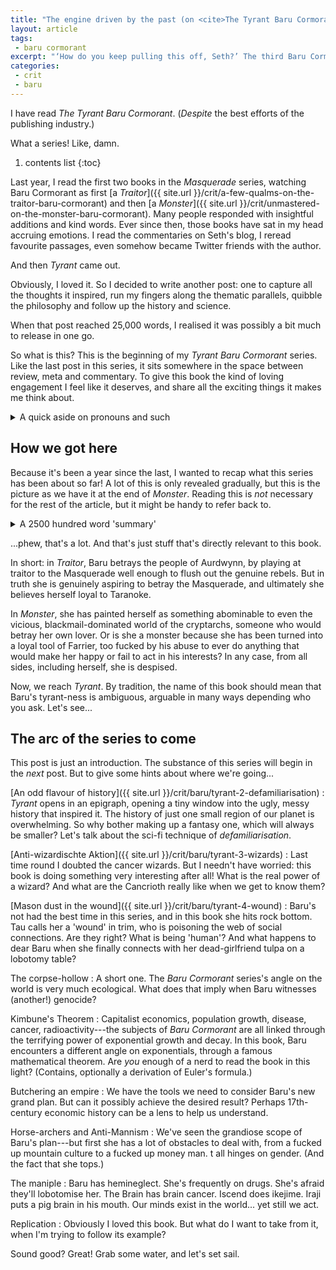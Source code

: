 ```yaml
---
title: "The engine driven by the past (on <cite>The Tyrant Baru Cormorant</cite>, part 1)"
layout: article
tags:
 - baru cormorant
excerpt: "‘How do you keep pulling this off, Seth?’ The third Baru Cormorant book got me writing a book’s worth of commentary. Let’s set the stage."
categories:
 - crit
 - baru
---
```

I have read <cite>The Tyrant Baru Cormorant</cite>. (*Despite* the best efforts of the publishing industry.)

What a series! Like, damn.

1. contents list
{:toc}

Last year, I read the first two books in the <cite>Masquerade</cite> series, watching Baru Cormorant as first [a <cite>Traitor</cite>]({{ site.url }}/crit/a-few-qualms-on-the-traitor-baru-cormorant) and then [a <cite>Monster</cite>]({{ site.url }}/crit/unmastered-on-the-monster-baru-cormorant). Many people responded with insightful additions and kind words. Ever since then, those books have sat in my head accruing emotions. I read the commentaries on Seth's blog, I reread favourite passages, even somehow became Twitter friends with the author.

And then <cite>Tyrant</cite> came out.

Obviously, I loved it. So I decided to write another post: one to capture all the thoughts it inspired, run my fingers along the thematic parallels, quibble the philosophy and follow up the history and science.

When that post reached 25,000 words, I realised it was possibly a bit much to release in one go.

So what is this? This is the beginning of my <cite>Tyrant Baru Cormorant</cite> series. Like the last post in this series, it sits somewhere in the space between review, meta and commentary. To give this book the kind of loving engagement I feel like it deserves, and share all the exciting things it makes me think about.

<details>
<summary>A quick aside on pronouns and such</summary>
I actually had a chance to speak with the author briefly, albeit while they were going through some pretty tough circumstances. (I don't have that line anymore, so if you're reading this, Seth, hi! I really hope I do your books justice and I'd love to find some way to connect again.) I'm going to put a hard line up about speculating about Seth's personal life in this post. Since I don't have a way to check in anymore, I am going to be refer to Seth as Seth since that's the name on the book cover, and use 'they' pronouns because their Twitter bio said 'any pronouns' when it was up. But Seth, if you read this and you are uncomfortable with any part of that please let me know and I'll edit any of these posts.
</details>

## How we got here

Because it's been a year since the last, I wanted to recap what this series has been about so far! A lot of this is only revealed gradually, but this is the picture as we have it at the end of <cite>Monster</cite>. Reading this is *not* necessary for the rest of the article, but it might be handy to refer back to.

<details markdown="1">
<summary>A 2500 hundred word 'summary'</summary>
The <cite>Baru Cormorant</cite> series tells the story of a girl from the volcanic island nation of Taranoke, in a world that is physically similar to our own but with different geography, cultures, and history. But it's also secondarily the story of a nonbinary Prince Tau-Indi Bosoka from a federation of broadly West African cultures called the Oriati Mbo, and of another secret rebel doing terrible things, Xate Yawa, from a cold feudal land called Aurdwynn, and of an Oriati expatriate navy girl, Aminata.

Chronologically, as I'm presenting it here, the story that we see begins in the Mbo. A small nation called Falcrest has overthrown its monarchy, and its new republican government (nicknamed the 'Masquerade') has rapidly started to expand and attempt to take control of the 'trade circle' of a sea that somewhat resembles the Indian ocean. In so doing, they challenge the long-standing power of the Mbo, whose diverse people boast of a thousand year history guided by a semi-religious philosophy called 'trim', a combination of deontological ethics and conviction in the long-ranging mystical influence of personal connections.

Unexpectedly, Falcrest defeats the Mbo on the sea. After the first battle, two men named Cairdine Farrier and Cosgrad Torrinde arrive in Lonjaro Mbo as part of a hostage exchange. They're not just any hostages---they're here of course as spies, each trying to understand how to crack open the Mbo, though they spend a great deal of their time getting tropical diseases instead. There, the Falcresti encounter a trio of young friends: the Princes (gender neutral title) Tau-Indi Bosoka and Kindalana, raised to fulfil an administrative and religious function, and their close friend Abdumasi Abd. As the war drags on, the kids fall out due to teenage drama. Prince Tau, who believes in Trim more than anyone, comes to believe that this falling out is the reason for the war---the large echoing the small.

In <cite>Monster</cite>, we don't find out how this part of the story ends. Let's move the camera to a cold, rebellious feudal nation called Aurdwynn. Xate Yawa is a stable girl living miserably under the aristocracy with her brother. She and her antiroyalist comrades, among them her brother Xate Olake, betray the aristocrats to Falcrest, believing they will do away with the aristocracy. But to her horror, Falcrest keeps the aristocrats around and at the same time, imposes all kinds of eugenic brutalities on Aurdwynn's people. Yawa betrays an early attempt at rebellion, convinced it is not the time, allowing herself to wriggle into the Falcresti administration. She earns the dubious honour of becoming the person who carries out all the torture, conditioning and lobotomies of the Falcrest administration. But secretly, her goal is much like our main girl Baru: to 'save' her homeland of Aurdwynn from aristocrats and imperialists alike, by rising up in the ranks of the Masquerade until she has the chance to drive Falcrest out of Aurdwynn for real. We'll come back to her later.

Also significant are the Tain family, from the proud but very poor north of Aurdwynn. We have Tain Ko, who has a relationship with Xate Olake (Yawa's brother) and sides with the antiroyalists, and joins the rebellion against Falcrest; we have her daughter Tain Shir who is one of Farrier's protégés; and we have her niece, Tain Hu, who ends up the duchess after Tain Shir kills her own mother on Farrier's orders. At some point prior to that, but offscreen, we know Tain Shir fought a brutal guerilla war in the Oriati jungle for Farrier's sake; at some point after, she goes off the rails and rebels against Farrier, pursuing her own one-woman anarchist campaign in far more direct ways.

The first book opens on Taranoke. Taranoke's people have got things broadly figured out: they live off the sea trade with a society organised into extended nonmonogamous families, with relatively little regard for gender. Though there are conflicts between different cultural groups, even war, there is nothing like the brutality that Falcrest will soon unleash. Our picture of Taranoke comes across as near idyllic - not a paper utopia but a place where people are caring, and funny, and living pretty well. Though of course, this is perhaps in part because our viewpoint character Baru fetishises it in distant hindsight, even as she forgets more of her life there.

At the outset of the series, Baru is a child when Falcrest arrives to turn her home into a colony. Falcrest applies all the colonialist tools of exploitation. They play different cultural groups against each other, carefully lending its military power to one side so as to indebt Baru's people to them; they insinuate their fiat currency into the island's economy until the Taranoki are increasingly dependent on Falcrest; they use selective innoculations to protect their allies from the smallpox and cholera plagues they 'coincidentally' brought with them. And, of course, they build schools to indoctrinate the island's young people into Falcrest's ideology of 'Incrasticism'.

(The specific tenets of Incrasticism we will discuss later in more detail, but we'll note for not that it is a nasty fascist mix of scientism, eugenics, fetishisation of cleanliness, and Lamarckian delusions about heredity, all effectively oriented towards social control.)

Baru specifically is targeted by a man called Cairdine Farrier, one of Falcrest's most powerful men and an element of the 'Throne' who (at least in their imaginations) are orchestrating Falcrest's rise to power. She's subjected to a program of grooming and indoctrination designed to inculcate a deep belief that, for example, expressing her lesbianism or otherwise moving against Falcrest's interests can only ever end in disaster. In pursuit of this plan, as well as teaching her to associate Falcrest's methods with power and knowledge and subtly moving to alienate from her family, Farrier has Tain Shir kidnap one of her dads, Salm, and claims to Baru he is dead as a punishment for homosexuality; he has her close friend Aminata attack her over her lesbianism; all the while he's posing as a merchant, positioning himself as her benefactor and her route to the power to meaningfully oppose Falcrest from within.

Over the course of <cite>Monster</cite>, we found out that the Throne, far from being united in their methods of would-be absolute rule, are divided between two equally delusional theories of power---but though their theories are delusional, their consequences are very real. So Farrier is in competition with another man, a eugenicist and surgeon named Cosgrad Torrinde. Cosgrad is a proponent of a kind of Lamarckian heredity, believing particles of behaviour are acquired through action and then passed on, so that people can't escape what he imagines to be the inherent tendencies of their race; he hopes to eugenically engineer the perfect citizen, by discovering a way that behaviours can be surgically implanted. Farrier, meanwhile, believes that his 'Farrier process' of operant conditioning can teach anyone to keep their 'unhygienic' impulses in check, and his proof is that he's abused Baru into acting in Falcrest's interest, not sleeping with other women, etc.

The context of this challenge is that a mysterious woman called Renascent, who has yet to explicitly appear on screen but apparently has hooks in both Farrier and Torrinde, has challenged them to prove their respective theories; the reward will be the blackmail material she holds on the other one. This is not unusual in a way: blackmail is the glue that holds the 'cryptarchs' of Falcrest's secret government together in any semblance of unity. In particular, each cryptarch, upon their appointment, is compromised by an order to execute someone they love. For example, the character Svir---who we'll meet later---has his partner Lindon under threat of execution for homosexuality. When they cannot go through with it, an exceptional, temporary stay of execution is granted by grace of the (lobotomised figurehead) Emperor---one which will be removed as soon as the cryptarch starts acting up against their patron.

The first book, <cite>Traitor</cite>, tells the story of how Baru earns the right to be named a cryptarch, in the role of Imperial Accountant for Aurdwynn. Baru's task is to break the rebellion, permanently; she does this by first financially crushing one attempt, then---on a subtle insinuation from Farrier, via Svir---building up a second rebellion in its place, one credible enough to draw in the troublesome aristocrats who Falcrest wishes to remove and overthrow Falcrest's incompetent governor, and then at the last minute reveal that she was an agent of Throne all along, bringing all the rebels into one place where Falcrest can liquidate them. Through this convoluted ploy, which involves betraying a very large number of people on the way, Baru proves both her loyalty to Falcrest and her capacity to pull the economic strings to manipulate nations.

In the course of the rebellion, Baru betrays people left right and centre. For example, she pretends to offer marriage to the Necessary King of the neighbouring Stakhieczi for long enough to get their military support, but humiliates him by turning out to be a traitor, putting his position and life at risk. She uses one Duke Unuxekome to get support from Oriati privateers, and through him, unknowingly uses Abdumasi Abd, only to betray them all to the Falcrest navy. And she makes a close ally of Xate Yawa's brother, Xate Olake, who is hit especially hard by her final betrayal.

But there is one person she stays loyal to: she falls deeply for the duchess Tain Hu, now the ruler the impoverished northern province of Vultjag. She doesn't allow herself to be with Tain Hu for long, too caught up in Farrier's indoctrination to associate sleeping with a woman with misery. But they spend a night together on the last night of the rebellion's apparent victory, before Baru arranges to send Tain Hu away so that at least she will be safe. Tain Hu, however turns herself in, presenting herself as the hostage to secure Baru as a cryptarch---and she is the one who proposes that Baru must kill her, so that Baru can make good on any of the things she believed she could accomplish for Taranoke. So Baru carries out Tain Hu's execution, seemingly cold-bloodedly, closing Book 1 on an absolutely gut-punch, tragic note.

<cite>Monster</cite> concerns Baru steadily descending to rock bottom as she reckons with her grief and the conditioning of Farrier. Together with Svirakir, another cryptarch (who is secretly the brother of the Necessary King of the Stakhieczi), Baru flees the mutineer Admiral Ormsment who wishes to bring her down for her role in the Aurdwynn affair. Travelling with Ormsment is Baru's childhood friend, Aminata, who has become an effective torturer of her fellow Oriati for Falcrest's navy. She still desperately believes in Baru, and joins Ormsment's pursuit to find out the truth.

Baru's head injury, combined with the horrific circumstances of Tain Hu's death, has left her with a condition known as 'hemineglect', where she is unaware of things on the right side of her body, and something close to 'split brain' or callosal syndrome. The left side of Baru's brain is the one controlling her body, and it is not communicating with the right side of her brain. The right side of Baru's brain has meanwhile come to represent a separate person, which she conceives of as essentially her image of Tain Hu---in <cite>Tyrant</cite>, the word tulpa is used, but we can get to that.

Over the course of the book, Baru hops between a series of islands, gradually giving in to drink and depression as she wrestles with her fear that she is truly Farrier's creature, though not without chances to let her awful brilliance shine to crash the odd economy. She and Yawa are each tasked with tracking down the elusive 'Cancrioth', essentially cancer wizards and slavers who were long ago overthrown in Oriati legend. Confirmation of the Cancrioth would be immensely valuable for both Farrier and Torrinde, but moreover, the mission is a chance for them to test their respective theories of control: whether Baru, as an exemplar of the 'Farrier process', can maintain the control of her behaviour as an ideal citizen of the republic. Xate Yawa, meanwhile, is, by Torrinde's standard, supposedly far more eugenically suited to this kind of work than Baru.

Torrinde has another project, anyway: the Clarified, who are eugenically bred and conditioned to be pliable servants of the republic, each one answering to a specific command word. This project has limited a success; many Clarified 'wash out', and of the two Clarified we meet over the course of the series, both end up breaking from their conditioning (in limited, partial ways---Iscend Comprine, who features in book 2, starts using her own command word). But through their training and specific brand of lifelong indoctrination, the Clarified tend to have pretty fucked senses of ethics, and a lot of lethal skills.

Over the course of Baru's trip, a great many significant things happen. She becomes something like friends with Iraji, an Oriati boy described as a concubine for Svir, who reacts strangely whenever the Cancrioth are mentioned. She catches up with some of the survivors from Vultjag, and starts sleeping with one, a diver named Ulyu Xe and disciple of the Aurdwynni ilykari religion. And she meets Tain Shir, who has decided to pursue a long project: Shir will chase Baru and punish her for the way she used Tain Hu, and her in-practive devotion to Falcrest, by confronting her with the choice to sacrifice others and mutilating her when she chooses wrong. She also has a bunch of sex with a navy woman, a racist called Shao Lune who's part of Ormsment's mutiny. She's a busy girl!

In the course of her travels, Baru encounters Tau-Indi Bosoka, now an ambassador in their 40s, who at first wants nothing to do with her. But she comes across Tau again as their ship is sinking, and Tau conceives of a ploy to draw Baru into the bonds of trim, by trapping them both in a sinking ship---and Baru ultimately confesses the truth to Tau. So, Tau ends up travelling with her to the island of Kyprananoke.

Kyprananoke is another victim of Falcrest, ruled by the brutal Kyprists who were once Falcrest's chosen puppet government and, once Falcrest gave up on turning a profit there, held on by sheer brutality and their hold on the water supply. Baru shows up at the Oriati embassy and starts questioning everyone about Iraji, trying to discover if anyone's connected to the Cancrioth. Admiral Ormsment catches up with the embassy, threatening Baru's surviving parents in order to force her out to duel. In an attempt at a decisive break from her fall into ethical morass, to break from Farrier's control, to avoid betraying Tau's faith in her... Baru accepts. But at that moment, the embassy is stormed by anti-Kyprist rebels infected with an ebola-like disease called the Kettling. To contain it, Aminata, who is watching with her marines, burns the embassy and almost everyone inside.

Baru escapes, and in the chaos, ends up being taken to the Cancrioth ship she was taken for so long. At the outset of <cite>Tyrant</cite>, she is on the enormous Cancrioth ship <i>Eternal</i>, about to get to grips with the mysterious cancer wizards.
</details>

...phew, that's a lot. And that's just stuff that's directly relevant to this book.

In short: in <cite>Traitor</cite>, Baru betrays the people of Aurdwynn, by playing at traitor to the Masquerade well enough to flush out the genuine rebels. But in truth she is genuinely aspiring to betray the Masquerade, and ultimately she believes herself loyal to Taranoke.

In <cite>Monster</cite>, she has painted herself as something abominable to even the vicious, blackmail-dominated world of the cryptarchs, someone who would betray her own lover. Or is she a monster because she has been turned into a loyal tool of Farrier, too fucked by his abuse to ever do anything that would make her happy or fail to act in his interests? In any case, from all sides, including herself, she is despised.

Now, we reach <cite>Tyrant</cite>. By tradition, the name of this book should mean that Baru's tyrant-ness is ambiguous, arguable in many ways depending who you ask. Let's see...

## The arc of the series to come

This post is just an introduction. The substance of this series will begin in the *next* post. But to give some hints about where we're going...

[An odd flavour of history]({{ site.url }}/crit/baru/tyrant-2-defamiliarisation)
: <cite>Tyrant</cite> opens in an epigraph, opening a tiny window into the ugly, messy history that inspired it. The history of just one small region of our planet is overwhelming. So why bother making up a fantasy one, which will always be smaller? Let's talk about the sci-fi technique of <dfn>defamiliarisation</dfn>.

[Anti-wizardischte Aktion]({{ site.url }}/crit/baru/tyrant-3-wizards)
: Last time round I doubted the cancer wizards. But I needn't have worried: this book is doing something very interesting after all! What is the real power of a wizard? And what are the Cancrioth really like when we get to know them?

[Mason dust in the wound]({{ site.url }}/crit/baru/tyrant-4-wound)
: Baru's not had the best time in this series, and in this book she hits rock bottom. Tau calls her a 'wound' in trim, who is poisoning the web of social connections. Are they right? What is being 'human'? And what happens to dear Baru when she finally connects with her dead-girlfriend tulpa on a lobotomy table?

The corpse-hollow
: A short one. The <cite>Baru Cormorant</cite> series's angle on the world is very much ecological. What does that imply when Baru witnesses (another!) genocide?

Kimbune's Theorem
: Capitalist economics, population growth, disease, cancer, radioactivity---the subjects of <cite>Baru Cormorant</cite> are all linked through the terrifying power of exponential growth and decay. In this book, Baru encounters a different angle on exponentials, through a famous mathematical theorem. Are *you* enough of a nerd to read the book in this light? (Contains, optionally a derivation of Euler's formula.)

Butchering an empire
: We have the tools we need to consider Baru's new grand plan. But can it possibly achieve the desired result? Perhaps 17th-century economic history can be a lens to help us understand.

Horse-archers and Anti-Mannism
: We've seen the grandiose scope of Baru's plan---but first she has a lot of obstacles to deal with, from a fucked up mountain culture to a fucked up money man. t all hinges on gender. (And the fact that she tops.)

The maniple
: Baru has hemineglect. She's frequently on drugs. She's afraid they'll lobotomise her. The Brain has brain cancer. Iscend does ikejime. Iraji puts a pig brain in his mouth. Our minds exist in the world... yet still we act.

Replication
: Obviously I loved this book. But what do I want to take from it, when I'm trying to follow its example?

Sound good? Great! Grab some water, and let's set sail.